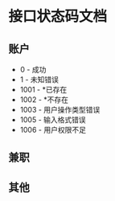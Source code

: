 # 接口状态码文档

## 账户

- 0 - 成功
- 1 - 未知错误
- 1001 - *已存在
- 1002 - *不存在
- 1003 - 用户操作类型错误
- 1005 - 输入格式错误
- 1006 - 用户权限不足

## 兼职

## 其他

